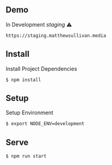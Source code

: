 
## Demo

In Development _staging_ :warning:

    https://staging.matthewsullivan.media

## Install

Install Project Dependencies

    $ npm install

## Setup

Setup Environment

    $ export NODE_ENV=development

## Serve

    $ npm run start
